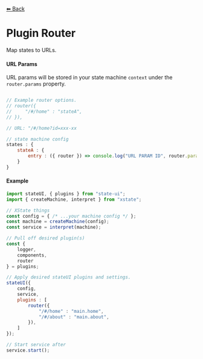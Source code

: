 [⬅ Back](/)
# Plugin Router
Map states to URLs. 

#### URL Params
URL params will be stored in your state machine `context` under the `router.params` property.
```javascript

// Example router options.
// router({
//     "/#/home" : "stateA",
// }),

// URL: "/#/home?id=xxx-xx

// state machine config
states : {
    stateA : {
        entry : ({ router }) => console.log("URL PARAM ID", router.params.id) // xxx-xx
    }
}

```

#### Example
```javascript
import stateUI, { plugins } from "state-ui";
import { createMachine, interpret } from "xstate";

// XState things
const config = { /* ...your machine config */ };
const machine = createMachine(config);
const service = interpret(machine);

// Pull off desired plugin(s)
const {
    logger,
    components,
    router
} = plugins;

// Apply desired stateUI plugins and settings.
stateUI({
    config,
    service,
    plugins : [
        router({
            "/#/home" : "main.home",
            "/#/about" : "main.about",
        }),
    ]
});

// Start service after
service.start();
```